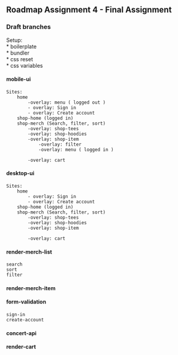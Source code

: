 ## Roadmap Assignment 4 - Final Assignment

### Draft branches
Setup:  
	* boilerplate  
	* bundler  
	* css reset  
	* css variables  

#### mobile-ui
	Sites: 
		home
			-overlay: menu ( logged out )
			- overlay: Sign in
			- overlay: Create account
		shop-home (logged in)
		shop-merch (Search, filter, sort)
			-overlay: shop-tees
			-overlay: shop-hoodies
			-overlay: shop-item
				-overlay: filter
				-overlay: menu ( logged in )
			
			-overlay: cart

#### desktop-ui
	Sites: 
		home
			- overlay: Sign in
			- overlay: Create account
		shop-home (logged in)
		shop-merch (Search, filter, sort)
			-overlay: shop-tees
			-overlay: shop-hoodies
			-overlay: shop-item
			
			-overlay: cart

#### render-merch-list
	search
	sort
	filter
	

#### render-merch-item

#### form-validation
	sign-in
	create-account

#### concert-api



#### render-cart


